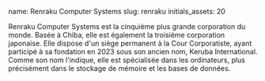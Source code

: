 name: Renraku Computer Systems
slug: renraku
initials_assets: 20

Renraku Computer Systems est la cinquième plus grande corporation du monde. Basée à Chiba, elle est également la troisième corporation japonaise. Elle dispose d'un siège permanent à la Cour Corporatiste, ayant participé à sa fondation en 2023 sous son ancien nom, Keruba International. Comme son nom l'indique, elle est spécialisée dans les ordinateurs, plus précisément dans le stockage de mémoire et les bases de données. 
